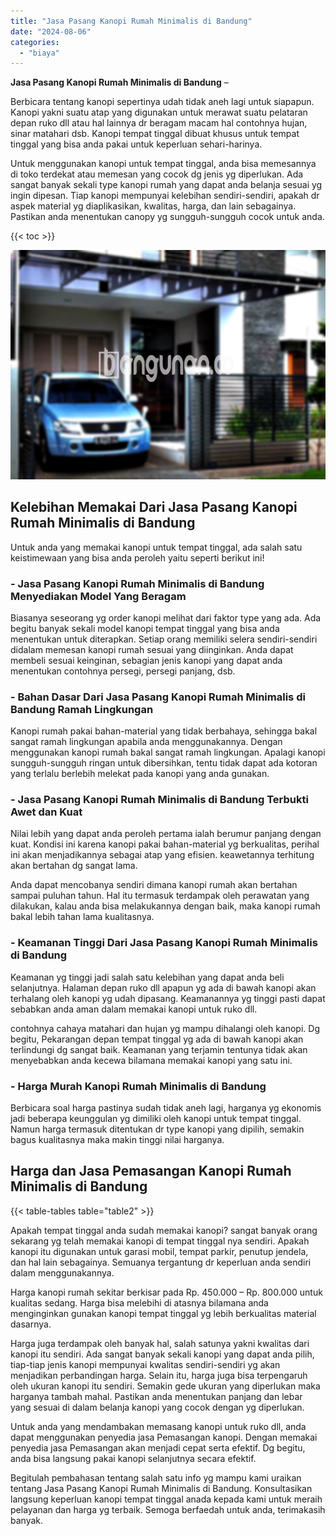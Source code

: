```yaml
---
title: "Jasa Pasang Kanopi Rumah Minimalis di Bandung"
date: "2024-08-06"
categories: 
  - "biaya"
---
```


**Jasa Pasang Kanopi Rumah Minimalis di Bandung** –

Berbicara tentang kanopi sepertinya udah tidak aneh lagi untuk siapapun. Kanopi yakni suatu atap yang digunakan untuk merawat suatu pelataran depan ruko dll atau hal lainnya dr beragam macam hal contohnya hujan, sinar matahari dsb. Kanopi tempat tinggal dibuat khusus untuk tempat tinggal yang bisa anda pakai untuk keperluan sehari-harinya.

Untuk menggunakan kanopi untuk tempat tinggal, anda bisa memesannya di toko terdekat atau memesan yang cocok dg jenis yg diperlukan. Ada sangat banyak sekali type kanopi rumah yang dapat anda belanja sesuai yg ingin dipesan. Tiap kanopi mempunyai kelebihan sendiri-sendiri, apakah dr aspek material yg diaplikasikan, kwalitas, harga, dan lain sebagainya. Pastikan anda menentukan canopy yg sungguh-sungguh cocok untuk anda.

{{< toc >}}

![Jasa Pasang Kanopi Rumah Minimalis di Bandung](/images/harga-kanopi-minimalis-49.png)

## Kelebihan Memakai Dari Jasa Pasang Kanopi Rumah Minimalis di Bandung

Untuk anda yang memakai kanopi untuk tempat tinggal, ada salah satu keistimewaan yang bisa anda peroleh yaitu seperti berikut ini!

### \- Jasa Pasang Kanopi Rumah Minimalis di Bandung Menyediakan Model Yang Beragam

Biasanya seseorang yg order kanopi melihat dari faktor type yang ada. Ada begitu banyak sekali model kanopi tempat tinggal yang bisa anda menentukan untuk diterapkan. Setiap orang memiliki selera sendiri-sendiri didalam memesan kanopi rumah sesuai yang diinginkan. Anda dapat membeli sesuai keinginan, sebagian jenis kanopi yang dapat anda menentukan contohnya persegi, persegi panjang, dsb.

### \- Bahan Dasar Dari Jasa Pasang Kanopi Rumah Minimalis di Bandung Ramah Lingkungan

Kanopi rumah pakai bahan-material yang tidak berbahaya, sehingga bakal sangat ramah lingkungan apabila anda menggunakannya. Dengan menggunakan kanopi rumah bakal sangat ramah lingkungan. Apalagi kanopi sungguh-sungguh ringan untuk dibersihkan, tentu tidak dapat ada kotoran yang terlalu berlebih melekat pada kanopi yang anda gunakan.

### \- Jasa Pasang Kanopi Rumah Minimalis di Bandung Terbukti Awet dan Kuat

Nilai lebih yang dapat anda peroleh pertama ialah berumur panjang dengan kuat. Kondisi ini karena kanopi pakai bahan-material yg berkualitas, perihal ini akan menjadikannya sebagai atap yang efisien. keawetannya terhitung akan bertahan dg sangat lama.

Anda dapat mencobanya sendiri dimana kanopi rumah akan bertahan sampai puluhan tahun. Hal itu termasuk terdampak oleh perawatan yang dilakukan, kalau anda bisa melakukannya dengan baik, maka kanopi rumah bakal lebih tahan lama kualitasnya.

### \- Keamanan Tinggi Dari Jasa Pasang Kanopi Rumah Minimalis di Bandung

Keamanan yg tinggi jadi salah satu kelebihan yang dapat anda beli selanjutnya. Halaman depan ruko dll apapun yg ada di bawah kanopi akan terhalang oleh kanopi yg udah dipasang. Keamanannya yg tinggi pasti dapat sebabkan anda aman dalam memakai kanopi untuk ruko dll.

contohnya cahaya matahari dan hujan yg mampu dihalangi oleh kanopi. Dg begitu, Pekarangan depan tempat tinggal yg ada di bawah kanopi akan terlindungi dg sangat baik. Keamanan yang terjamin tentunya tidak akan menyebabkan anda kecewa bilamana memakai kanopi yang satu ini.

### \- Harga Murah Kanopi Rumah Minimalis di Bandung

Berbicara soal harga pastinya sudah tidak aneh lagi, harganya yg ekonomis jadi beberapa keunggulan yg dimiliki oleh kanopi untuk tempat tinggal. Namun harga termasuk ditentukan dr type kanopi yang dipilih, semakin bagus kualitasnya maka makin tinggi nilai harganya.

## Harga dan Jasa Pemasangan Kanopi Rumah Minimalis di Bandung

{{< table-tables table="table2" >}}

Apakah tempat tinggal anda sudah memakai kanopi? sangat banyak orang sekarang yg telah memakai kanopi di tempat tinggal nya sendiri. Apakah kanopi itu digunakan untuk garasi mobil, tempat parkir, penutup jendela, dan hal lain sebagainya. Semuanya tergantung dr keperluan anda sendiri dalam menggunakannya.

Harga kanopi rumah sekitar berkisar pada Rp. 450.000 – Rp. 800.000 untuk kualitas sedang. Harga bisa melebihi di atasnya bilamana anda menginginkan gunakan kanopi tempat tinggal yg lebih berkualitas material dasarnya.

Harga juga terdampak oleh banyak hal, salah satunya yakni kwalitas dari kanopi itu sendiri. Ada sangat banyak sekali kanopi yang dapat anda pilih, tiap-tiap jenis kanopi mempunyai kwalitas sendiri-sendiri yg akan menjadikan perbandingan harga. Selain itu, harga juga bisa terpengaruh oleh ukuran kanopi itu sendiri. Semakin gede ukuran yang diperlukan maka harganya tambah mahal. Pastikan anda menentukan panjang dan lebar yang sesuai di dalam belanja kanopi yang cocok dengan yg diperlukan.

Untuk anda yang mendambakan memasang kanopi untuk ruko dll, anda dapat menggunakan penyedia jasa Pemasangan kanopi. Dengan memakai penyedia jasa Pemasangan akan menjadi cepat serta efektif. Dg begitu, anda bisa langsung pakai kanopi selanjutnya secara efektif.

Begitulah pembahasan tentang salah satu info yg mampu kami uraikan tentang Jasa Pasang Kanopi Rumah Minimalis di Bandung. Konsultasikan langsung keperluan kanopi tempat tinggal anada kepada kami untuk meraih pelayanan dan harga yg terbaik. Semoga berfaedah untuk anda, terimakasih banyak.
